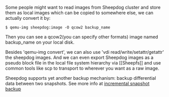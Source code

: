 Some people might want to read images from Sheepdog cluster and store them as local images which can be copied to somewhere else, we can actually convert it by:

    $ qemu-img sheepdog:image -O qcow2 backup_name

Then you can see a qcow2(you can specify other formats) image named backup_name on your local disk.

Besides 'qemu-img convert', we can also use 'vdi read/write/setattr/getattr' the sheepdog images. And we can even export Sheepdog images as a pseudo block file in the local file system hierarchy via [[Sheepfs]] and use common tools like scp to transport to wherever you want as a raw image.

Sheepdog supports yet another backup mechanism: backup differential data between two snapshots. See more info at [incremental snapshot backup](http://comments.gmane.org/gmane.comp.file-systems.sheepdog/6749)